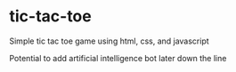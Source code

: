 # tic-tac-toe

Simple tic tac toe game using html, css, and javascript


Potential to add artificial intelligence bot later down the line
